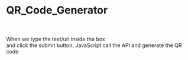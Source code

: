 # QR_Code_Generator<br><br>
When we type the text/url inside the box<br>
and click the submit button, JavaScript call the API and generate the QR code
